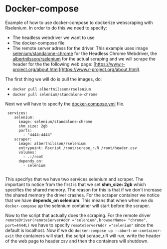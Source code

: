 # Docker-compose
Example of how to use docker-compose to dockerize webscraping with Rselenium. In order to do this we need to specify:
- The headless webdriver we want to use
- The docker-compose file
- The remote server adress for the driver.
This example uses image [selenium/standalone-chrome](https://hub.docker.com/r/selenium/standalone-chrome) for the Headless Chrome Webdriver, the [albertnilsson/rselenium](https://hub.docker.com/repository/docker/albertnilsson/rselenium) for the actual scraping and we will scrape the header for the the following web page: [https://www.r-project.org/about.html](https://www.r-project.org/about.html).

The first thing we will do is pull the images, do:
* `docker pull albertnilsson/rselenium`
* `docker pull selenium/standalone-chrome`

Next we will have to specify the [docker-compose.yml](https://docs.docker.com/compose/) file.
```
 services:
    selenium:
      image: selenium/standalone-chrome
      shm_size: 2gb
      ports:
        - "4444:4444"
    scraper:
      image: albertnilsson/rselenium
      entrypoint: Rscript /root/scrape_r.R /root/header.csv
      volumes:
        - .:/root
      depends_on:
        - selenium
  
```

This specifys that we have two services selenium and scraper.
The important to notice from the first is that we set **shm_size: 2gb** which specifies the shared memory. The reason for this is that if we don't increase the shared memory the driver crashes. For the scraper container we notice that we have **depends_on selenium**. This means that when when we do `docker-compose` up the selenium container will start before the scraper.


Now to the script that actually does the scraping. For the remote driver `remoteDriver(remoteServerAddr ="selenium",browserName= "chrome", port=4444L)` we have to specify `remoteServerAddr ="selenium"` since the default is localhost. Now if we do `docker-compose up --abort-on-container-exit` the containers will start, the script scrape_r.R will run, write the header of the web page to header.csv and then the containers will shutdown.
